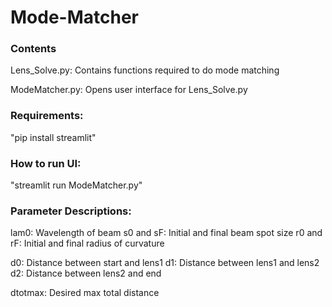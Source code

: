 # Mode-Matcher

### Contents
  Lens_Solve.py:
    Contains functions required to do mode matching
  
  ModeMatcher.py:
    Opens user interface for Lens_Solve.py
  

### Requirements:
  "pip install streamlit"

### How to run UI:
  "streamlit run ModeMatcher.py"

### Parameter Descriptions:

lam0: Wavelength of beam
s0 and sF: Initial and final beam spot size
r0 and rF: Initial and final radius of curvature

d0: Distance between start and lens1
d1: Distance between lens1 and lens2
d2: Distance between lens2 and end

dtotmax: Desired max total distance



